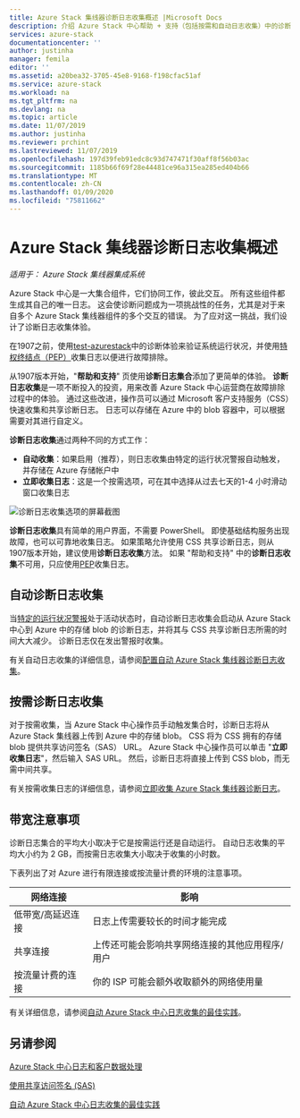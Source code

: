 ```yaml
---
title: Azure Stack 集线器诊断日志收集概述 |Microsoft Docs
description: 介绍 Azure Stack 中心帮助 + 支持（包括按需和自动日志收集）中的诊断日志收集。
services: azure-stack
documentationcenter: ''
author: justinha
manager: femila
editor: ''
ms.assetid: a20bea32-3705-45e8-9168-f198cfac51af
ms.service: azure-stack
ms.workload: na
ms.tgt_pltfrm: na
ms.devlang: na
ms.topic: article
ms.date: 11/07/2019
ms.author: justinha
ms.reviewer: prchint
ms.lastreviewed: 11/07/2019
ms.openlocfilehash: 197d39feb91edc8c93d747471f30aff8f56b03ac
ms.sourcegitcommit: 1185b66f69f28e44481ce96a315ea285ed404b66
ms.translationtype: MT
ms.contentlocale: zh-CN
ms.lasthandoff: 01/09/2020
ms.locfileid: "75811662"
---
```

# <a name="overview-of-azure-stack-hub-diagnostic-log-collection"></a>Azure Stack 集线器诊断日志收集概述 

*适用于： Azure Stack 集线器集成系统*

Azure Stack 中心是一大集合组件，它们协同工作，彼此交互。 所有这些组件都生成其自己的唯一日志。 这会使诊断问题成为一项挑战性的任务，尤其是对于来自多个 Azure Stack 集线器组件的多个交互的错误。 为了应对这一挑战，我们设计了诊断日志收集体验。 

在1907之前，使用[test-azurestack](azure-stack-diagnostic-test.md)中的诊断体验来验证系统运行状况，并使用[特权终结点（PEP）](azure-stack-configure-on-demand-diagnostic-log-collection.md#use-the-privileged-endpoint-pep-to-collect-diagnostic-logs)收集日志以便进行故障排除。 

从1907版本开始，"**帮助和支持**" 页使用**诊断日志集合**添加了更简单的体验。 
**诊断日志收集**是一项不断投入的投资，用来改善 Azure Stack 中心运营商在故障排除过程中的体验。 通过这些改进，操作员可以通过 Microsoft 客户支持服务（CSS）快速收集和共享诊断日志。 日志可以存储在 Azure 中的 blob 容器中，可以根据需要对其进行自定义。    
   
**诊断日志收集**通过两种不同的方式工作：

- **自动收集**：如果启用（推荐），则日志收集由特定的运行状况警报自动触发，并存储在 Azure 存储帐户中
- **立即收集日志**：这是一个按需选项，可在其中选择从过去七天的1-4 小时滑动窗口收集日志

![诊断日志收集选项的屏幕截图](media/azure-stack-automatic-log-collection/azure-stack-log-collection-overview.png)

**诊断日志收集**具有简单的用户界面，不需要 PowerShell。 即使基础结构服务出现故障，也可以可靠地收集日志。
如果策略允许使用 CSS 共享诊断日志，则从1907版本开始，建议使用**诊断日志收集**方法。 如果 "帮助和支持" 中的**诊断日志收集**不可用，只应使用[PEP](azure-stack-configure-on-demand-diagnostic-log-collection.md#use-the-privileged-endpoint-pep-to-collect-diagnostic-logs)收集日志。

## <a name="automatic-diagnostic-log-collection"></a>自动诊断日志收集 

当[特定的运行状况警报](azure-stack-configure-automatic-diagnostic-log-collection.md#automatic-diagnostic-log-collection-alerts)处于活动状态时，自动诊断日志收集会启动从 Azure Stack 中心到 Azure 中的存储 blob 的诊断日志，并将其与 CSS 共享诊断日志所需的时间大大减少。 诊断日志仅在发出警报时收集。  

有关自动日志收集的详细信息，请参阅[配置自动 Azure Stack 集线器诊断日志收集](azure-stack-configure-automatic-diagnostic-log-collection.md)。

## <a name="on-demand-diagnostic-log-collection"></a>按需诊断日志收集

对于按需收集，当 Azure Stack 中心操作员手动触发集合时，诊断日志将从 Azure Stack 集线器上传到 Azure 中的存储 blob。
CSS 将为 CSS 拥有的存储 blob 提供共享访问签名（SAS） URL。 Azure Stack 中心操作员可以单击 "**立即收集日志**"，然后输入 SAS URL。 然后，诊断日志将直接上传到 CSS blob，而无需中间共享。 

有关按需收集日志的详细信息，请参阅[立即收集 Azure Stack 集线器诊断日志](azure-stack-configure-on-demand-diagnostic-log-collection.md)。

## <a name="bandwidth-considerations"></a>带宽注意事项

诊断日志集合的平均大小取决于它是按需运行还是自动运行。 自动日志收集的平均大小约为 2 GB，而按需日志收集大小取决于收集的小时数。 

下表列出了对 Azure 进行有限连接或按流量计费的环境的注意事项。

| 网络连接 | 影响 |
|--------------------|--------|
| 低带宽/高延迟连接 | 日志上传需要较长的时间才能完成 | 
| 共享连接 | 上传还可能会影响共享网络连接的其他应用程序/用户 |
| 按流量计费的连接 | 你的 ISP 可能会额外收取额外的网络使用量 |

有关详细信息，请参阅[自动 Azure Stack 中心日志收集的最佳实践](azure-stack-best-practices-automatic-diagnostic-log-collection.md)。

## <a name="see-also"></a>另请参阅

[Azure Stack 中心日志和客户数据处理](https://docs.microsoft.com/azure-stack/operator/azure-stack-data-collection)

[使用共享访问签名 (SAS)](https://docs.microsoft.com/azure/storage/common/storage-dotnet-shared-access-signature-part-1)

[自动 Azure Stack 中心日志收集的最佳实践](azure-stack-best-practices-automatic-diagnostic-log-collection.md)
